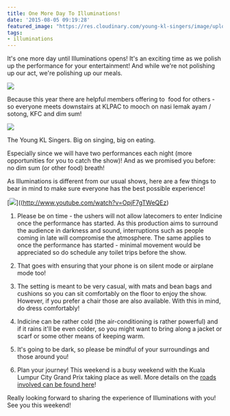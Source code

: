 ```yaml
---
title: One More Day To Illuminations!
date: '2015-08-05 09:19:28'
featured_image: "https://res.cloudinary.com/young-kl-singers/image/upload/c_crop,h_1836,w_3264/v1523162034/150805-One-More-Day-To-Illuminations-2.jpg"
tags:
- illuminations
---
```


It's one more day until Illuminations opens! It's an exciting time as we polish up the performance for your entertainment! And while we're not polishing up our act, we're polishing up our meals.


![](https://res.cloudinary.com/young-kl-singers/image/upload/v1523160595/150805-One-More-Day-To-Illuminations-1.jpg)

Because this year there are helpful members offering to 
 food for others - so everyone meets downstairs at KLPAC to mooch on nasi lemak ayam / sotong, KFC and dim sum!


![](https://res.cloudinary.com/young-kl-singers/image/upload/v1523162034/150805-One-More-Day-To-Illuminations-2.jpg)

The Young KL Singers. Big on singing, big on eating.

Especially since we will have two performances each night (more opportunities for you to catch the show)! And as we promised you before: no dim sum (or other food) breath!

As Illuminations is different from our usual shows, here are a few things to bear in mind to make sure everyone has the best possible experience!

[![](https://img.youtube.com/vi/OpjF7gTWeQEz/0.jpg)]((http://www.youtube.com/watch?v=OpjF7gTWeQEz)

1. Please be on time - the ushers will not allow latecomers to enter Indicine once the performance has started. As this production aims to surround the audience in darkness and sound, interruptions such as people coming in late will compromise the atmosphere. The same applies to once the performance has started - minimal movement would be appreciated so do schedule any toilet trips before the show.

2. That goes with ensuring that your phone is on silent mode or airplane mode too!

3. The setting is meant to be very casual, with mats and bean bags and cushions so you can sit comfortably on the floor to enjoy the show. However, if you prefer a chair those are also available. With this in mind, do dress comfortably!

4. Indicine can be rather cold (the air-conditioning is rather powerful) and if it rains it'll be even colder, so you might want to bring along a jacket or scarf or some other means of keeping warm.

5. It's going to be dark, so please be mindful of your surroundings and those around you!

6. Plan your journey! This weekend is a busy weekend with the Kuala Lumpur City Grand Prix taking place as well. More details on the 
[roads involved can be found here](http://www.thestar.com.my/Metro/Community/2015/08/01/Five-roads-to-close-for-KL-City-Grand-Prix-Race-spectators-advised-to-use-public-transport-to-city-c/)!

Really looking forward to sharing the experience of Illuminations with you! See you this weekend!
